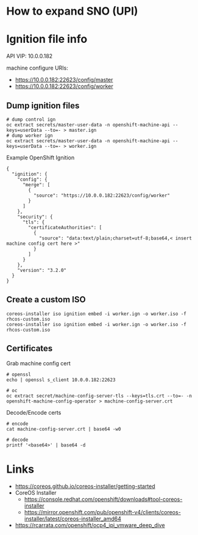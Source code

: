 # How to expand SNO (UPI)

# Ignition file info

API VIP: 10.0.0.182

machine configure URIs:
- https://10.0.0.182:22623/config/master
- https://10.0.0.182:22623/config/worker


## Dump ignition files
```
# dump control ign
oc extract secrets/master-user-data -n openshift-machine-api --keys=userData --to=- > master.ign
# dump worker ign
oc extract secrets/master-user-data -n openshift-machine-api --keys=userData --to=- > worker.ign
```

Example OpenShift Ignition
```
{
  "ignition": {
    "config": {
      "merge": [
        {
          "source": "https://10.0.0.182:22623/config/worker"
        }
      ]
    },
    "security": {
      "tls": {
        "certificateAuthorities": [
          {
            "source": "data:text/plain;charset=utf-8;base64,< insert machine config cert here >"
          }
        ]
      }
    },
    "version": "3.2.0"
  }
}
```

## Create a custom ISO
```
coreos-installer iso ignition embed -i worker.ign -o worker.iso -f rhcos-custom.iso
coreos-installer iso ignition embed -i worker.ign -o worker.iso -f rhcos-custom.iso
```



## Certificates

Grab machine config cert
```
# openssl
echo | openssl s_client 10.0.0.182:22623

# oc
oc extract secret/machine-config-server-tls --keys=tls.crt --to=- -n openshift-machine-config-operator > machine-config-server.crt
```

Decode/Encode certs
```
# encode
cat machine-config-server.crt | base64 -w0

# decode
printf '<base64>' | base64 -d
```


# Links
- https://coreos.github.io/coreos-installer/getting-started
- CoreOS Installer
  - https://console.redhat.com/openshift/downloads#tool-coreos-installer
  - https://mirror.openshift.com/pub/openshift-v4/clients/coreos-installer/latest/coreos-installer_amd64
- https://rcarrata.com/openshift/ocp4_ipi_vmware_deep_dive
